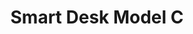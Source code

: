 ---
layout: project
active: true
permalink: /live_copper__smart_desk_model_C/
order: 10
title: "Smart Desk Model C"
client: "Livecopper"
year: 2021
sector: "Consumer electronics, smart home"
link: "https://livecopper.com/smart-desk-summary/"
description: “The Smart Desk Model C is a desk accessory consolidating all laptop connections into one plug, while optimizing your workstation for conference calls, voice commands, environment monitoring and other user-enabled functions.”
brief: ”Livecopper, a startup aspiring to lead the market for smart desk accessories, approached Keydesign to design their first-generation products with a clear vision of future growth, keeping costs and functionality in balance. The first product, Smart Desk Model C needed to spearhead the brand as an innovative and hacker-friendly smart accessory.”
solution: “Livecopper’s target audience consists of Apple product users who are also hackers/gamers. These two worlds had to be integrated into Livecopper’s visual identity. The result is a clean design, composed of aluminum and glass, that features a glowing light, embodying the rebellious spark of independence that represents the hacker ethos. These first-generation products required a well-defined vision and direction, along with an understanding of achieving that vision without breaking the budget, so that Livecopper can bring its products to market and succeed in their long term growth plans. 
quote:
awards:
Services:
- "design research"
- "ideation"
- "branding and identity" 
- "user-centered design"
- "prototyping"
- "3D CAD modeling"
- "design for manufacturing (DFM)"
- "photorealistic rendering"
- "color, material, finish selection (CMF)"
- "design documentation (tech pack)"
- "collaboration with engineers and developers"
- "manufacturing support"
main_image: "/assets/images/projects/live_copper__smart_desk_model_C/h_w_Smart desk Model C.jpg"
images:
 - "/assets/images/projects/live_copper__smart_desk_model_C/p_w_Smart desk Model C_01.jpg"
 - "/assets/images/projects/live_copper__smart_desk_model_C/p_w_Smart desk Model C_02.jpg"
 - "/assets/images/projects/live_copper__smart_desk_model_C/p_w_Smart desk Model C_03.jpg"
 - "/assets/images/projects/live_copper__smart_desk_model_C/p_w_Smart desk Model C_04.jpg"
 - "/assets/images/projects/live_copper__smart_desk_model_C/p_w_Smart desk Model C_05.jpg"
---